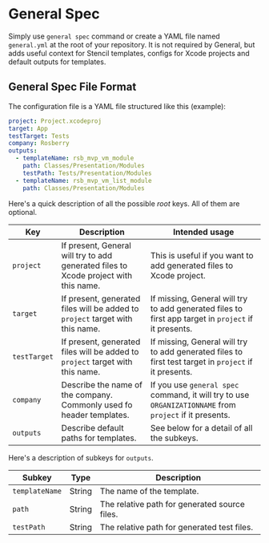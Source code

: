 # General Spec

Simply use `general spec` command or create a YAML file named `general.yml` at the root of your repository. It is not required by General, but adds useful context for Stencil templates, configs for Xcode projects and default outputs for templates. 

## General Spec File Format

The configuration file is a YAML file structured like this (example):

```yaml
project: Project.xcodeproj
target: App
testTarget: Tests
company: Rosberry
outputs:
  - templateName: rsb_mvp_vm_module
    path: Classes/Presentation/Modules
    testPath: Tests/Presentation/Modules
  - templateName: rsb_mvp_vm_list_module
    path: Classes/Presentation/Modules
```

Here's a quick description of all the possible _root_ keys. All of them are optional.

| Key          | Description                                                  | Intended usage                                               |
| ------------ | ------------------------------------------------------------ | ------------------------------------------------------------ |
| `project`    | If present, General will try to add generated files to Xcode project with this name. | This is useful if you want to add generated files to Xcode project. |
| `target`     | If present, generated files will be added to `project` target with this name. | If missing, General will try to add generated files to first app target in `project` if it presents. |
| `testTarget` | If present, generated files will be added to `project` target with this name. | If missing, General will try to add generated files to first test target in `project` if it presents. |
| `company`    | Describe the name of the company. Commonly used fo header templates. | If you use `general spec` command, it will try to use `ORGANIZATIONNAME` from `project` if it presents. |
| `outputs`    | Describe default paths for templates.                        | See below for a detail of all the subkeys.                   |

Here's a description of subkeys for `outputs`.

| Subkey         | Type   | Description                                   |
| -------------- | ------ | --------------------------------------------- |
| `templateName` | String | The name of the template.                     |
| `path`         | String | The relative path for generated source files. |
| `testPath`     | String | The relative path for generated test files.   |
